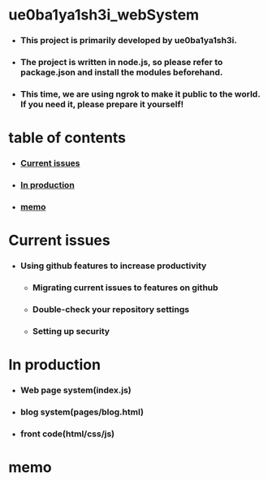 # ue0ba1ya1sh3i_webSystem
- ### This project is primarily developed by ue0ba1ya1sh3i.
- ### The project is written in node.js, so please refer to package.json and install the modules beforehand.
- ### This time, we are using ngrok to make it public to the world. If you need it, please prepare it yourself!

# table of contents
- ### [Current issues](#CurrentIssues)
- ### [In production](#InProduction)
- ### [memo](#memo)

<a id="CurrentIssues"></a>

# Current issues
- ### Using github features to increase productivity
    - ### Migrating current issues to features on github
    - ### Double-check your repository settings
    - ### Setting up security

<a id="InProduction"></a>

# In production
- ### Web page system(index.js)
- ### blog system(pages/blog.html)
- ### front code(html/css/js)

<a id="memo"></a>

# memo